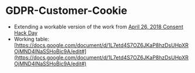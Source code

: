 # GDPR-Customer-Cookie

* Extending a workable version of the work from [April 26, 2018 Consent Hack Day](https://mitmedialab.github.io/Consent-HackDay)
* Working table: [https://docs.google.com/document/d/1L7etd4S7OZ6JKaP8hzDsUHpXROjMND4lNaSSHoBic9A/edit#](https://docs.google.com/document/d/1L7etd4S7OZ6JKaP8hzDsUHpXROjMND4lNaSSHoBic9A/edit#)
